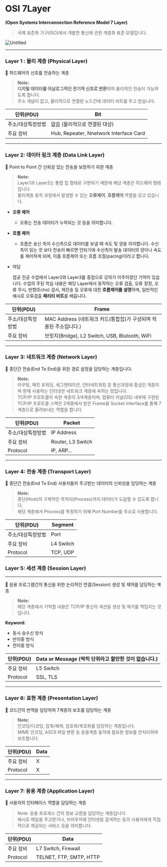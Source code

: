# OSI 7Layer
**(Open Systems Interconnection Reference Model 7 Layer)**

> 국체 표준화 기구(ISO)에서 개발한 통신에 관한 계층화 표준 모델입니다.
>

![Untitled](https://s3.us-west-2.amazonaws.com/secure.notion-static.com/f8e9c592-d6d0-4d39-83d7-6759aa7d9f18/Untitled.png?X-Amz-Algorithm=AWS4-HMAC-SHA256&X-Amz-Content-Sha256=UNSIGNED-PAYLOAD&X-Amz-Credential=AKIAT73L2G45EIPT3X45%2F20221213%2Fus-west-2%2Fs3%2Faws4_request&X-Amz-Date=20221213T131815Z&X-Amz-Expires=86400&X-Amz-Signature=22b91aa0abd26cd2056aa8a2695c8c9854e331d246dba7b8cd74365a57434485&X-Amz-SignedHeaders=host&response-content-disposition=filename%3D%22Untitled.png%22&x-id=GetObject)

---

### Layer 1 : 물리 계층 (Physical Layer)

📒 하드웨어의 신호를 전송하는 계층  
> **Note:**  
**디지털 데이터를 아날로그적인 전기적 신호로 변환**하여 물리적인 전송이 가능하도록 합니다.  
주소 개념이 없고, 물리적으로 연결된 노드간에 데이터 비트를 주고 받습니다.

| 단위(PDU) | Bit |
| --- | --- |
| 주소/대상특정방법 | 없음 (물리적으로 연결된 대상) |
| 주요 장비 | Hub, Repeater, Nnetwork Interface Card |

---

### Layer 2: 데이터 링크 계층 (Data Link Layer)

📒 Point to Point 간 신뢰성 있는 전송을 보장하기 위한 계층

> **Note:**  
Layer1과 Layer2는 통합 칩 형태로 구현되기 때문에 해당 계층은 하드웨어 형태입니다.  
물리계층 동작 과정에서 발생할 수 있는 **오류제어**, **흐름제어** 역할을 갖고 있습니다.
>
- **오류 제어**
    - 오류는 전송 데이터가 누락되는 것 등을 의미합니다.
- **흐름 제어**
    - 흐름은 송신 측이 수신측으로 데이터를 보낼 때 속도 및 양을 의미합니다.
      수신측이 읽는 것 보다 전송이 빠르면 안되기에 수신측이 발송 데이터의 양이나 속도를 제어하게 되며, 이를 흐름제어 또는 흐름 조절(pacing)이라고 합니다.
- 여담

  컴공 전공 수업에서 Layer2와 Layer3를 중점으로 강의가 이주어졌던 기억이 있습니다.
  수업의 주된 학습 내용은 해당 Layer에서 동작하는 오류 검출, 오류 정정, 오류 무시, 반향(Echo) 검사, 재전송 등 오류에 대한 **흐름제어를 설명**하며, 일반적인 예시로 오류검출 **패리티 비트**를 배웁니다.


| 단위(PDU) | Frame |
| --- | --- |
| 주소/대상특정방법 | MAC Address (네트워크 카드(통합칩)가 구성되며 적용된 주소입니다.) |
| 주요 장비 | 브릿지(Bridge), L2 Switch, USB, Blutooth, WiFi |

---

### Layer 3: 네트워크 계층 (Network Layer)


📒 종단간 전송(End To End)을 위한 경로 설정을 담당하는 계층입니다.


> **Note:**  
라우팅, 패킷 포워딩, 세그멘테이션, 인터네트워킹 등 통신과정에 중심인 계층이며 현재 사용하는 인터넷은 네트워크 계층에 속하는 망입니다.  
TCP/IP 프로토콜이 속한 계층이 3/4계층이며, 컴퓨터 커널(OS) 내부에 구현된 TCP/IP 프로토콜 스택은
2계층에서 받은 Frame을 Socket Interface를 통해 7계층으로 올려보내는 역할을 합니다.
>

| 단위(PDU) | Packet |
| --- | --- |
| 주소/대상특정방법 | IP Address |
| 주요 장비 | Router, L3 Switch |
| Protocol | IP, ARP… |

---

### Layer 4: 전송 계층 (Transport Layer)

<aside>
📒 종단간 전송(End To End) 사용자들의 주고받는 데이터의 신뢰성을 담당하는 계층

</aside>

> **Note:**  
종단(Host)의 구체적인 목적지(Process)까지 데이터가 도달할 수 있도록 합니다.  
해당 계층에서 Process를 특정하기 위해 Port Number를 주소로 사용합니다.
>

| 단위(PDU) | Segment |
| --- | --- |
| 주소/대상특정방법 | Port |
| 주요 장비 | L4 Switch |
| Protocol | TCP, UDP |

### Layer 5: 세션 계층 (Session Layer)

---

<aside>
📒 응용 프로그램간의 통신을 위한 논리적인 연결(Session) 생성 및 제어를 담당하는 계층

</aside>

> **Note:**  
해당 계층에서 기억할 내용은 TCP/IP 통신의 세션을 생성 및 제거를 책임지는 것입니다.  

**Keyword:**
- 동시 송수신 방식
- 반이중 방식
- 전이중 방식


| 단위(PDU) | Data or Message (딱히 단위라고 할만한 것이 없습니다.) |
| --- | --- |
| 주요 장비 | L5 Switch |
| Protocol | SSL, TLS |

---

### Layer 6: 표현 계층 (Presentation Layer)

<aside>
📒 코드간의 번역을 담당하여 7계층의 보조를 담당하는 계층

</aside>

> **Note:**  
인코딩/디코딩, 압축/해제, 암호화/복호화를 담당하는 계층입니다.  
MIME 인코딩, ASCII 파일 변환 등 응용계층 동작에 필요한 정보를 전처리하여 보조합니다.
>

| 단위(PDU) | Data |
| --- | --- |
| 주요 장비 | X |
| Protocol | X |

---

### Layer 7: 응용 계층 (Application Layer)

<aside>
📒 사용자의 인터페이스 역할을 담당하는 계층

</aside>

> Note:
응용 프로세스 간의 정보 교환을 담당하는 계층입니다.  
예시로 메일을 주고받거나, 브라우저에 인터넷을 검색하는 등의 사용자에게 직접적으로 제공되는 서비스 등을 의미합니다.
>

| 단위(PDU) | Data |
| --- | --- |
| 주요 장비 | L7 Switch, Firewall |
| Protocol | TELNET, FTP, SMTP, HTTP |
